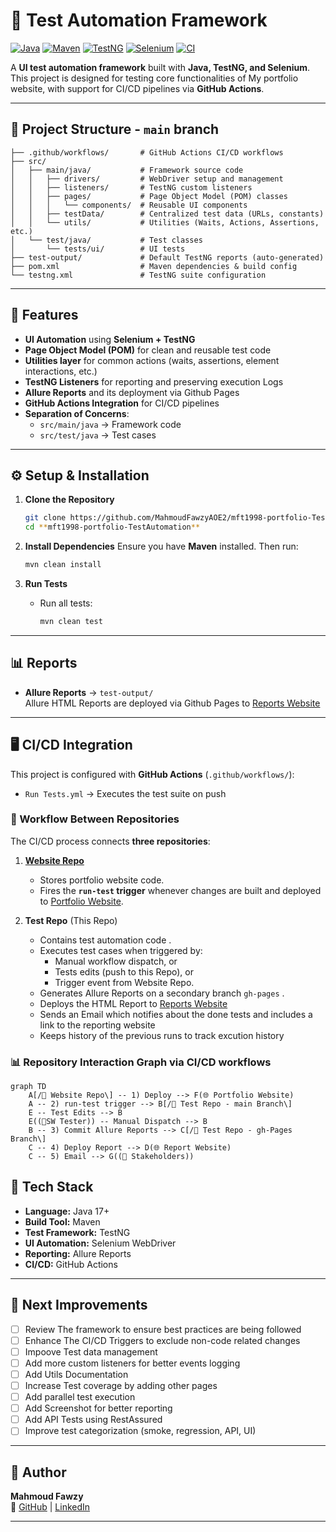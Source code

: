 # 🧪 Test Automation Framework

[![Java](https://img.shields.io/badge/Java-21-blue.svg)](https://www.oracle.com/java/)
[![Maven](https://img.shields.io/badge/Maven-Build-red.svg)](https://maven.apache.org/)
[![TestNG](https://img.shields.io/badge/TestNG-Testing-green.svg)](https://testng.org/)
[![Selenium](https://img.shields.io/badge/Selenium-Automation-brightgreen.svg)](https://www.selenium.dev/)
[![CI](https://github.com/MahmoudFawzyAOE2/mft1998-portfolio-TestAutomation/actions/workflows/Run%20Tests.yml/badge.svg)](https://github.com/MahmoudFawzyAOE2/mft1998-portfolio-TestAutomation/actions)

A **UI test automation framework** built with **Java, TestNG, and Selenium**.  
This project is designed for testing core functionalities of My portfolio website, with support for CI/CD pipelines via **GitHub Actions**.

---

## 📂 Project Structure - `main` branch

```
├── .github/workflows/       # GitHub Actions CI/CD workflows
├── src/
│   ├── main/java/           # Framework source code
│   │   ├── drivers/         # WebDriver setup and management
│   │   ├── listeners/       # TestNG custom listeners
│   │   ├── pages/           # Page Object Model (POM) classes
│   │   │   └── components/  # Reusable UI components
│   │   ├── testData/        # Centralized test data (URLs, constants)
│   │   └── utils/           # Utilities (Waits, Actions, Assertions, etc.)
│   └── test/java/           # Test classes
│       └── tests/ui/        # UI tests
├── test-output/             # Default TestNG reports (auto-generated)
├── pom.xml                  # Maven dependencies & build config
└── testng.xml               # TestNG suite configuration
```

---

## 🚀 Features

- **UI Automation** using **Selenium + TestNG**
- **Page Object Model (POM)** for clean and reusable test code
- **Utilities layer** for common actions (waits, assertions, element interactions, etc.)
- **TestNG Listeners** for reporting and preserving execution Logs 
- **Allure Reports** and its deployment via Github Pages
- **GitHub Actions Integration** for CI/CD pipelines 
- **Separation of Concerns**:  
  - `src/main/java` → Framework code  
  - `src/test/java` → Test cases

---

## ⚙️ Setup & Installation

1. **Clone the Repository**
   ```bash
   git clone https://github.com/MahmoudFawzyAOE2/mft1998-portfolio-TestAutomation.git
   cd **mft1998-portfolio-TestAutomation**
   ```

2. **Install Dependencies**
   Ensure you have **Maven** installed. Then run:
   ```bash
   mvn clean install
   ```

3. **Run Tests**
   - Run all tests:
     ```bash
     mvn clean test
     ```

---

## 📊 Reports

- **Allure Reports** → `test-output/`  
  Allure HTML Reports are deployed via Github Pages to [Reports Website](https://mahmoudfawzyaoe2.github.io/mft1998-portfolio-TestAutomation/)

---

## 🖥️ CI/CD Integration

This project is configured with **GitHub Actions** (`.github/workflows/`):
- `Run Tests.yml` → Executes the test suite on push

### 🔄 Workflow Between Repositories

The CI/CD process connects **three repositories**:

1. **[Website Repo](https://github.com/MahmoudFawzyAOE2/mft1998-portfolio)**
    - Stores portfolio website code.
    - Fires the **`run-test` trigger** whenever changes are built and deployed to [Portfolio Website](https://mahmoudfawzyaoe2.github.io/mft1998-portfolio).

2. **Test Repo** (This Repo)
    - Contains test automation code .
    - Executes test cases when triggered by:
        - Manual workflow dispatch, or
        - Tests edits (push to this Repo), or
        - Trigger event from Website Repo.
    - Generates Allure Reports on a secondary branch `gh-pages` .
    - Deploys the HTML Report to [Reports Website](https://mahmoudfawzyaoe2.github.io/mft1998-portfolio-TestAutomation/)
    - Sends an Email which notifies about the done tests and includes a link to the reporting website
    - Keeps history of the previous runs to track excution history

### 📊 Repository Interaction Graph via CI/CD workflows

```mermaid
graph TD
    A[/📂 Website Repo\] -- 1) Deploy --> F(🌐 Portfolio Website)
    A -- 2) run-test trigger --> B[/📂 Test Repo - main Branch\]
    E -- Test Edits --> B
    E((👤SW Tester)) -- Manual Dispatch --> B
    B -- 3) Commit Allure Reports --> C[/📂 Test Repo - gh-Pages Branch\]
    C -- 4) Deploy Report --> D(🌐 Report Website)
    C -- 5) Email --> G((👤 Stakeholders))   
```

## 🔧 Tech Stack

- **Language:** Java 17+
- **Build Tool:** Maven
- **Test Framework:** TestNG
- **UI Automation:** Selenium WebDriver
- **Reporting:** Allure Reports
- **CI/CD:** GitHub Actions

---

## 📌 Next Improvements

- [ ] Review The framework to ensure best practices are being followed
- [ ] Enhance The CI/CD Triggers to exclude non-code related changes
- [ ] Impoove Test data management
- [ ] Add more custom listeners for better events logging
- [ ] Add Utils Documentation
- [ ] Increase Test coverage by adding other pages
- [ ] Add parallel test execution  
- [ ] Add Screenshot for better reporting
- [ ] Add API Tests using RestAssured
- [ ] Improve test categorization (smoke, regression, API, UI)  

---

## 👤 Author

**Mahmoud Fawzy**  
🔗 [GitHub](https://github.com/MahmoudFawzyAOE2) | [LinkedIn](https://linkedin.com/in/mft1998)

---
